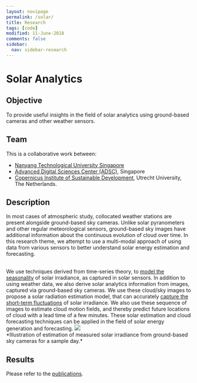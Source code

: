 ```yaml
---
layout: novipage
permalink: /solar/
title: Research
tags: [code]
modified: 11-June-2018
comments: false
sidebar:
  nav: sidebar-research
---
```


# Solar Analytics

## Objective 
To provide useful insights in the field of solar analytics using ground-based cameras and other weather sensors. 

## Team
This is a collaborative work between:
- [Nanyang Technological University Singapore](http://www.ntu.edu.sg/home/eyhlee/)
- [Advanced Digital Sciences Center (ADSC)](http://vintage.winklerbros.net/index.html), Singapore
- [Copernicus Institute of Sustainable Development](https://www.uu.nl/en/research/copernicus-institute-of-sustainable-development), Utrecht University, The Netherlands. 

## Description 
In most cases of atmospheric study, collocated weather stations are present alongside ground-based sky cameras. Unlike solar pyranometers and other regular meteorological sensors, ground-based sky images have additional information about the continuous evolution of cloud over time. In this research theme, we attempt to use a multi-modal approach of using data from various sensors to better understand solar energy estimation and forecasting. 

<br />
We use techniques derived from time-series theory, to <a href="https://arxiv.org/abs/1807.05872">model the seasonality</a> of solar irradiance, as captured in solar sensors. In addition to using weather data, we also derive solar analytics information from images, captured via ground-based sky cameras. We use these cloud/sky images to propose a solar radiation estimation model, that can accurately <a href="https://arxiv.org/abs/1606.02546">capture the short-term fluctuations</a> of solar irradiance. We also use these sequence of images to estimate cloud motion fields, and thereby predict future locations of cloud with a lead time of a few minutes. These solar estimation and cloud forecasting techniques can be applied in the field of solar energy generation and forecasting.   
<img src="{{ site.baseurl }}/images/4-solar.png">   
<br />
*Illustration of estimation of measured solar irradiance from ground-based sky cameras for a sample day.*   

## Results   

Please refer to the [publications](https://soumyabrata.github.io/publications/).  